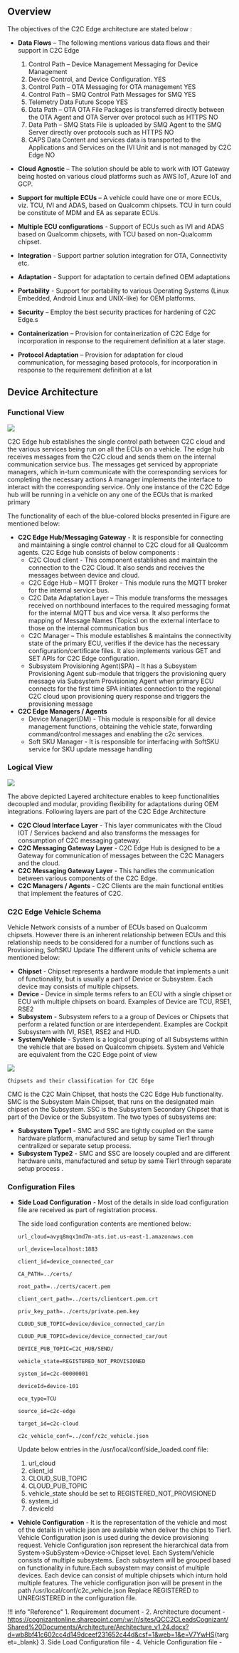 ## Overview 
The objectives of the C2C Edge architecture are stated below : 

* **Data Flows** – The following mentions various data flows and their support in C2C Edge 

	1.	Control Path – Device Management	Messaging for Device Management 
	2.  Device Control, and Device Configuration.	YES 
	3.	Control Path – OTA	Messaging for OTA management	YES 
	4.	Control Path – SMQ	Control Path Messages for SMQ	YES 
	5.	Telemetry Data	Future Scope	YES 
	6.	Data Path – OTA	OTA File Packages is transferred directly between the OTA Agent and OTA Server over protocol such as HTTPS	NO 
	7.	Data Path – SMQ	Stats File is uploaded by SMQ Agent to the SMQ Server directly over protocols such as HTTPS	NO 
	8.	CAPS Data	Content and services data is transported to the Applications and Services on the IVI Unit and is not managed by C2C Edge	NO 
	
* **Cloud Agnostic** – The solution should be able to work with IOT Gateway being hosted on various cloud platforms such as AWS IoT, Azure IoT and GCP.
* **Support for multiple ECUs** – A vehicle could have one or more ECUs, viz. TCU, IVI and ADAS, based on Qualcomm chipsets. TCU in turn could be constitute of MDM and EA as separate ECUs.
* **Multiple ECU configurations** - Support of ECUs such as IVI and ADAS based on Qualcomm chipsets, with TCU based on non-Qualcomm chipset.
* **Integration** - Support partner solution integration for OTA, Connectivity etc.
* **Adaptation** - Support for adaptation to certain defined OEM adaptations
* **Portability** - Support for portability to various Operating Systems (Linux Embedded, Android Linux and UNIX-like) for OEM platforms.
* **Security** – Employ the best security practices for hardening of C2C Edge.s
* **Containerization** – Provision for containerization of C2C Edge for incorporation in response to the requirement definition at a later stage.
* **Protocol Adaptation** – Provision for adaptation for cloud communication, for messaging based protocols, for incorporation in response to the requirement definition at a lat

## Device Architecture
### Functional View

![](../assets/device_functional.png)

C2C Edge hub establishes the single control path between C2C cloud and the various services being run on all the ECUs on a vehicle. 
The edge hub receives messages from the C2C cloud and sends them on the internal communication service bus. 
The messages get serviced by appropriate managers, which in-turn communicate with the corresponding services for completing the necessary actions
A manager implements the interface to interact with the corresponding service. Only one instance of the C2C Edge hub will be running in a vehicle on any one of the ECUs that is marked primary 

The functionality of each of the blue-colored blocks presented in Figure are mentioned below:

* **C2C Edge Hub/Messaging Gateway** - It is responsible for connecting and maintaining a single control channel to C2C cloud for all Qualcomm agents. 
C2C Edge hub consists of below components : 
	+ C2C Cloud client - This component establishes and maintain the connection to the C2C Cloud. It also sends and receives the messages between device and cloud. 
	+ C2C Edge Hub – MQTT Broker - This module runs the MQTT broker for the internal service bus. 
	+ C2C Data Adaptation Layer – This module transforms the messages received on northbound interfaces to the required messaging format for the internal MQTT bus and vice versa. It also performs the mapping of Message Names (Topics) on the external interface to those on the internal communication bus
	+ C2C Manager – This module establishes & maintains the connectivity state of the primary ECU, verifies if the device has the necessary configuration/certificate files. It also implements various GET and SET APIs for C2C Edge configuration. 
	+ Subsystem Provisioning Agent(SPA) – It has a Subsystem Provisioning Agent sub-module that triggers the provisioning query message via Subsystem Provisioning Agent when primary ECU connects for the first time
	  SPA initiates connection to the regional C2C cloud upon provisioning query response and triggers the provisioning message  
* **C2C Edge Managers / Agents** 
	+ Device Manager(DM) - This module is responsible for all device management functions, obtaining the vehicle state, forwarding command/control messages and enabling the c2c services. 
	+ Soft SKU Manager - It is responsible for interfacing with SoftSKU service for SKU update message handling 
### Logical View

![](../assets/device_logical.png)

The above depicted Layered architecture enables to keep functionalities decoupled and modular, providing flexibility for adaptations during OEM integrations.
Following layers are part of the C2C Edge Architecture

* **C2C Cloud Interface Layer** - This layer communicates with the Cloud IOT / Services backend and also transforms the messages for consumption of C2C messaging gateway.
* **C2C Messaging Gateway Layer** - C2C Edge Hub is designed to be a Gateway for communication of messages between the C2C Managers and the cloud. 
* **C2C Messaging Gateway Layer** - This handles the communication between various components of the C2C Edge. 
* **C2C Managers / Agents** - C2C Clients are the main functional entities that implement the features of C2C. 

### C2C Edge Vehicle Schema 
Vehicle Network consists of a number of ECUs based on Qualcomm chipsets. However there is an inherent relationship between ECUs and this relationship needs to be considered for a number of functions such as Provisioning, SoftSKU Update
The different units of vehicle schema are mentioned below:

* **Chipset** - Chipset represents a hardware module that implements a unit of functionality, but is usually a part of Device or Subsystem. Each device may consists of multiple chipsets.
* **Device** - Device in simple terms refers to an ECU with a single chipset or ECU with multiple chipsets on board. Examples of Device are TCU, RSE1, RSE2
* **Subsystem** - Subsystem refers to a a group of Devices or Chipsets that perform a related function or are interdependent. Examples are Cockpit Subsystem with IVI, RSE1, RSE2 and HUD. 
* **System/Vehicle** - System is a logical grouping of all Subsystems within the vehicle that are based on Qualcomm chipsets. System and Vehicle are equivalent from the C2C Edge point of view

![](../assets/vehicle_schema.png)

    Chipsets and their classification for C2C Edge  

CMC is the C2C Main Chipset, that hosts the C2C Edge Hub functionality. SMC is the Subsystem Main Chipset, that runs on the designated main chipset on the Subsystem. SSC is the Subsystem Secondary Chipset that is part of the Device or the Subsystem. 
The two types of subsystems are:

* **Subsystem Type1** - SMC and SSC are tightly coupled on the same hardware platform, manufactured and setup by same Tier1 through centralized or separate setup process. 
* **Subsystem Type2** - SMC and SSC are loosely coupled and are different hardware units, manufactured and setup by same Tier1 through separate setup process . 

### Configuration Files

* **Side Load Configuration** - Most of the details in side load configuration file are received as part of registration process. 

     The side load configuration contents are mentioned below:

      url_cloud=avyq8mqx1md7m-ats.iot.us-east-1.amazonaws.com

      url_device=localhost:1883

      client_id=device_connected_car

      CA_PATH=../certs/

      root_path=../certs/cacert.pem

      client_cert_path=../certs/clientcert.pem.crt

      priv_key_path=../certs/private.pem.key

      CLOUD_SUB_TOPIC=device/device_connected_car/in

      CLOUD_PUB_TOPIC=device/device_connected_car/out

      DEVICE_PUB_TOPIC=C2C_HUB/SEND/

      vehicle_state=REGISTERED_NOT_PROVISIONED

      system_id=c2c-00000001

      deviceId=device-101

      ecu_type=TCU

      source_id=c2c-edge

      target_id=c2c-cloud

      c2c_vehicle_conf=../conf/c2c_vehicle.json

    Update below entries in the /usr/local/conf/side_loaded.conf file:

    1. url_cloud 
    2. client_id 
    3. CLOUD_SUB_TOPIC 
    4. CLOUD_PUB_TOPIC 
    5. vehicle_state should be set to REGISTERED_NOT_PROVISIONED 
    6. system_id 
    7. deviceId 
* **Vehicle Configuration** - It is the representation of the vehicle and most of the details in vehicle json are available when deliver the chips to Tier1. Vehicle Configuration json is used during the device provisioning request. 
    Vehicle Configuration json represent the hierarchical data from System->SubSystem->Device->Chipset level. Each System/Vehicle consists of multiple subsystems. Each subsystem will be grouped based on functionality in future.Each subsystem may consist of multiple devices.
    Each device can consist of multiple chipsets which inturn hold multiple features. The vehicle configuration json will be present in the path /usr/local/conf/c2c_vehicle.json Replace REGISTERED to UNREGISTERED in the configuration file. 
	

!!! info "Reference"
	1. Requirement document - 
	2. Architecture document -<https://cognizantonline.sharepoint.com/:w:/r/sites/QCC2CLeadsCognizant/Shared%20Documents/Architecture/Architecture_v1.24.docx?d=wb8bf41c602cc4d149dceef231652c44d&csf=1&web=1&e=V7YwHS>{target=_blank}
	3. Side Load Configuration file - 
	4. Vehicle Configuration file - 



